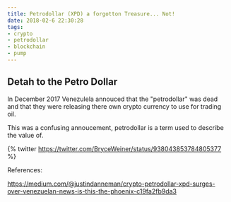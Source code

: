 ```yaml
---
title: Petrodollar (XPD) a forgotton Treasure... Not!
date: 2018-02-6 22:30:28
tags:
- crypto
- petrodollar
- blockchain
- pump
---
```


## Detah to the Petro Dollar

In December 2017 Venezulela annouced that the "petrodollar" was dead and that they were releasing there own crypto currency to use for trading oil. 

This was a confusing annoucement, petrodollar is a term used to describe the value of.

{% twitter https://twitter.com/BryceWeiner/status/938043853784805377 %}

References:

[^1]: https://www.financemagnates.com/cryptocurrency/news/petrodollars-dead-long-live-petro-venezuelas-new-cryptocurrency/
[^2]: Bit Coin Talk https://twitter.com/BryceWeiner/status/938043853784805377
[^3]: https://bitcointalk.org/index.php?topic=472238.640

https://medium.com/@justindanneman/crypto-petrodollar-xpd-surges-over-venezuelan-news-is-this-the-phoenix-c19fa2fb9da3